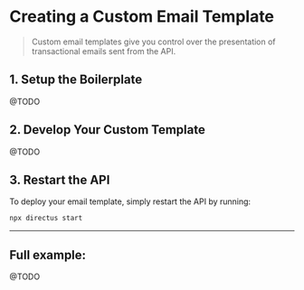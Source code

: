 # Creating a Custom Email Template

> Custom email templates give you control over the presentation of transactional emails sent from
> the API.

## 1. Setup the Boilerplate

@TODO

## 2. Develop Your Custom Template

@TODO

## 3. Restart the API

To deploy your email template, simply restart the API by running:

```bash
npx directus start
```

---

## Full example:

@TODO
